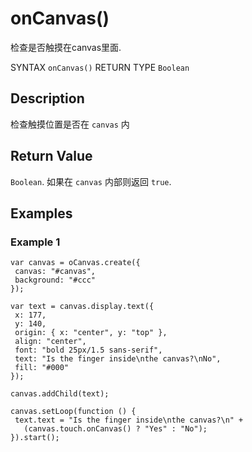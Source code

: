 # onCanvas()

检查是否触摸在canvas里面.

SYNTAX `onCanvas()` RETURN TYPE `Boolean` 

## Description 

检查触摸位置是否在 `canvas` 内

## Return Value

`Boolean`. 如果在 `canvas` 内部则返回 `true`.

## Examples

### Example 1

```
var canvas = oCanvas.create({
 canvas: "#canvas",
 background: "#ccc"
});

var text = canvas.display.text({
 x: 177,
 y: 140,
 origin: { x: "center", y: "top" },
 align: "center",
 font: "bold 25px/1.5 sans-serif",
 text: "Is the finger inside\nthe canvas?\nNo",
 fill: "#000"
});

canvas.addChild(text);

canvas.setLoop(function () {
 text.text = "Is the finger inside\nthe canvas?\n" +
   (canvas.touch.onCanvas() ? "Yes" : "No");
}).start();
```
